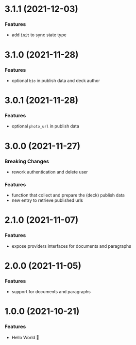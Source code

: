 # 3.1.1 (2021-12-03)

### Features

- add `init` to sync state type

# 3.1.0 (2021-11-28)

### Features

- optional `bio` in publish data and deck author

# 3.0.1 (2021-11-28)

### Features

- optional `photo_url` in publish data

# 3.0.0 (2021-11-27)

### Breaking Changes

- rework authentication and delete user

### Features

- function that collect and prepare the (deck) publish data
- new entry to retrieve published urls

# 2.1.0 (2021-11-07)

### Features

- expose providers interfaces for documents and paragraphs

# 2.0.0 (2021-11-05)

### Features

- support for documents and paragraphs

# 1.0.0 (2021-10-21)

### Features

- Hello World 👋
